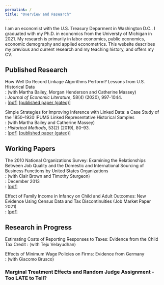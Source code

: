 ```yaml
---
permalink: /
title: "Overview and Research"
---
```

I am an economist with the U.S. Treasury Deparment in Washington D.C.. I graduated with my Ph.D. in economics from the Universty of Michigan in 2021. My research is primarily in labor economics, public economics, economic demography and applied econometrics. This website describes my previous and current research and my teaching history, and offers my CV. 

## Published Research ##
How Well Do Record Linkage Algorithms Perform? Lessons from U.S. Historical Data  
: (with Martha Bailey, Morgan Henderson and Catherine Massey)  
: *Journal of Economic Literature*, 58(4) (2020), 997-1044.   
: [[pdf]](https://www.nber.org/papers/w24019)   [[published paper (gated)]](https://www.aeaweb.org/articles?id=10.1257/jel.20191526&&from=f)  

Simple Strategies for Improving Inference with Linked Data: a Case Study of the 1850–1930 IPUMS Linked Representative Historical Samples  
: (with Martha Bailey and Catherine Massey)  
: *Historical Methods*, 53(2) (2019), 80–93.   
: [[pdf]](assets/papers/BCM_SimpleStrategies.pdf)  [[published paper (gated)]](https://www.tandfonline.com/doi/abs/10.1080/01615440.2019.1630343)

## Working Papers ##
The 2010 National Organizations Survey: Examining the Relationships Between Job Quality and the Domestic and International Sourcing of Business Functions by United States Organizations  
: (with Clair Brown and Timothy Sturgeon)  
: December 2013  
: [[pdf]](https://escholarship.org/content/qt1sp77818/qt1sp77818.pdf)

Effect of Family Income in Infancy on Child and Adult Outcomes: New Evidence Using Census Data and Tax Discontinuities (Job Market Paper 2021)  
: [[pdf]](assets/papers/Cole_JMP.pdf)  




## Research in Progress ##
Estimating Costs of Reporting Responses to Taxes: Evidence from the Child Tax Credit 
: (with Teju Velayudhan)

Effects of Minimum Wage Policies on Firms: Evidence from Germany  
: (with Giacomo Brusco)

### Marginal Treatment Effects and Random Judge Assignment - Too LATE to Tell? ###
